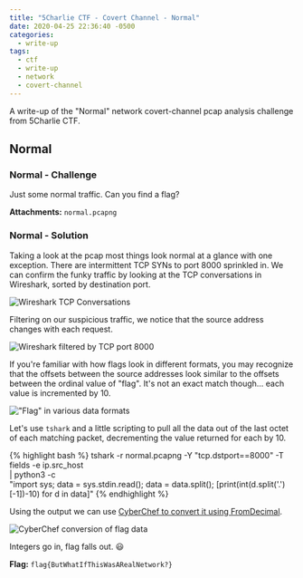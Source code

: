 ```yaml
---
title: "5Charlie CTF - Covert Channel - Normal"
date: 2020-04-25 22:36:40 -0500
categories:
  - write-up
tags:
  - ctf
  - write-up
  - network
  - covert-channel
---
```


A write-up of the "Normal" network covert-channel pcap analysis challenge from 5Charlie CTF.

## Normal

### Normal - Challenge

Just some normal traffic. Can you find a flag?

**Attachments:** `normal.pcapng`

### Normal - Solution

Taking a look at the pcap most things look normal at a glance with one exception. There are intermittent TCP SYNs to port 8000 sprinkled in.
We can confirm the funky traffic by looking at the TCP conversations in Wireshark, sorted by destination port.

![Wireshark TCP Conversations](/assets/images/covert_normal_wireshark_ports.png)

Filtering on our suspicious traffic, we notice that the source address changes with each request.

![Wireshark filtered by TCP port 8000](/assets/images/covert_normal_wireshark_filtered.png)

If you're familiar with how flags look in different formats, you may recognize that the offsets between the source addresses look similar to the offsets between the ordinal value of "flag". It's not an exact match though... each value is incremented by 10.

!["Flag" in various data formats](/assets/images/flag_formats.png)

Let's use `tshark` and a little scripting to pull all the data out of the last octet of each matching packet, decrementing the value returned for each by 10.

{% highlight bash %}
tshark -r normal.pcapng -Y "tcp.dstport==8000" -T fields -e ip.src_host \
| python3 -c \
"import sys;
data = sys.stdin.read();
data = data.split();
[print(int(d.split('.')[-1])-10) for d in data]"
{% endhighlight %}

Using the output we can use [CyberChef to convert it using FromDecimal](https://gchq.github.io/CyberChef/#recipe=From_Decimal('Line%20feed',false)&input=MTAyCjEwOAo5NwoxMDMKMTIzCjY2CjExNwoxMTYKODcKMTA0Cjk3CjExNgo3MwoxMDIKODQKMTA0CjEwNQoxMTUKODcKOTcKMTE1CjY1CjgyCjEwMQo5NwoxMDgKNzgKMTAxCjExNgoxMTkKMTExCjExNAoxMDcKNjMKMTI1Cg).

![CyberChef conversion of flag data](/assets/images/covert_normal_data_convert.png)

Integers go in, flag falls out. 😃

**Flag:** `flag{ButWhatIfThisWasARealNetwork?}`

